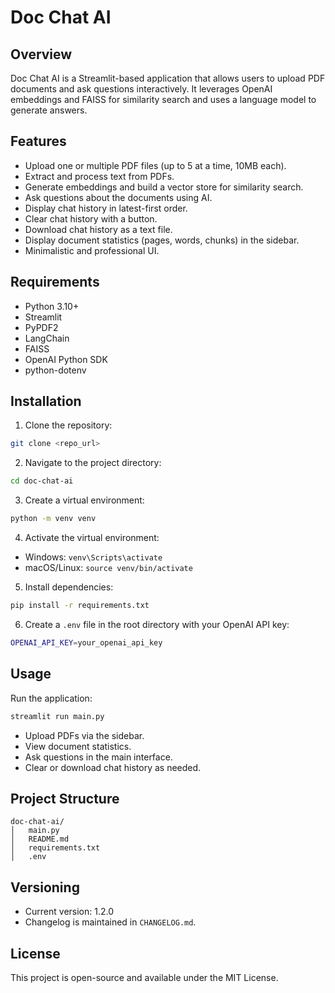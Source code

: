 # Doc Chat AI

## Overview
Doc Chat AI is a Streamlit-based application that allows users to upload PDF documents and ask questions interactively. It leverages OpenAI embeddings and FAISS for similarity search and uses a language model to generate answers.

## Features
- Upload one or multiple PDF files (up to 5 at a time, 10MB each).
- Extract and process text from PDFs.
- Generate embeddings and build a vector store for similarity search.
- Ask questions about the documents using AI.
- Display chat history in latest-first order.
- Clear chat history with a button.
- Download chat history as a text file.
- Display document statistics (pages, words, chunks) in the sidebar.
- Minimalistic and professional UI.

## Requirements
- Python 3.10+
- Streamlit
- PyPDF2
- LangChain
- FAISS
- OpenAI Python SDK
- python-dotenv

## Installation
1. Clone the repository:
```bash
git clone <repo_url>
```
2. Navigate to the project directory:
```bash
cd doc-chat-ai
```
3. Create a virtual environment:
```bash
python -m venv venv
```
4. Activate the virtual environment:
- Windows: `venv\Scripts\activate`
- macOS/Linux: `source venv/bin/activate`
5. Install dependencies:
```bash
pip install -r requirements.txt
```
6. Create a `.env` file in the root directory with your OpenAI API key:
```bash
OPENAI_API_KEY=your_openai_api_key
```

## Usage
Run the application:
```bash
streamlit run main.py
```
- Upload PDFs via the sidebar.
- View document statistics.
- Ask questions in the main interface.
- Clear or download chat history as needed.

## Project Structure
```
doc-chat-ai/
│   main.py
│   README.md
│   requirements.txt
│   .env
```

## Versioning
- Current version: 1.2.0
- Changelog is maintained in `CHANGELOG.md`.

## License
This project is open-source and available under the MIT License.


